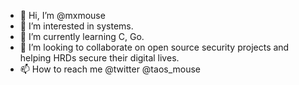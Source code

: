 - 👋 Hi, I’m @mxmouse
- 👀 I’m interested in systems. 
- 🌱 I’m currently learning C, Go.
- 💞️ I’m looking to collaborate on open source security projects and helping HRDs secure their digital lives. 
- 📫 How to reach me @twitter @taos_mouse
<!---
mxmouse/mxmouse is a ✨ special ✨ repository because its `README.md` (this file) appears on your GitHub profile.
You can click the Preview link to take a look at your changes.
--->
